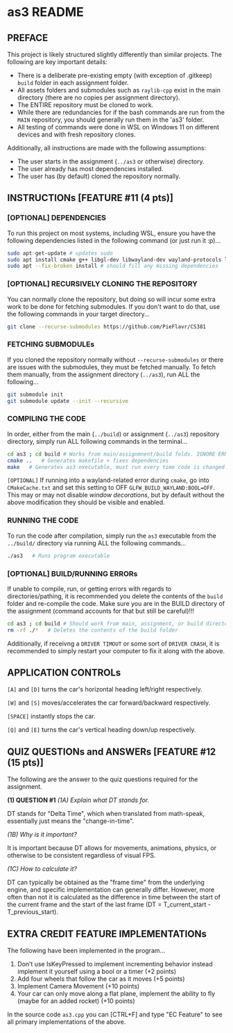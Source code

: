 # as3 README

## PREFACE

This project is likely structured slightly differently than similar projects. The following are key important details:

* There is a deliberate pre-existing empty (with exception of .gitkeep) `build` folder in each assignment folder.
* All assets folders and submodules such as `raylib-cpp` exist in the main directory (there are no copies per assignment directory).
* The ENTIRE repository must be cloned to work.
* While there are redundancies for if the bash commands are run from the `MAIN` repository, you should generally run them in the 'as3' folder.
* All testing of commands were done in WSL on Windows 11 on different devices and with fresh repository clones.

Additionally, all instructions are made with the following assumptions:

* The user starts in the assignment (`../as3` or otherwise) directory.
* The user already has most dependencies installed.
* The user has (by default) cloned the repository normally.

## INSTRUCTIONs [FEATURE \#11 (4 pts)]

### [OPTIONAL] DEPENDENCIES

To run this project on most systems, including WSL, ensure you have the following dependencies listed in the following command (or just run it :p)...

```bash
sudo apt get-update # updates sudo
sudo apt install cmake g++ libgl-dev libwayland-dev wayland-protocols libxrandr-dev pkg-config libxkbcommon-dev libxinerama-dev libxcursor-dev libxi-dev mesa-utils build-essential cmake xorg-dev pulseaudio
sudo apt --fix-broken install # should fill any missing dependencies
```

### [OPTIONAL] RECURSIVELY CLONING THE REPOSITORY

You can normally clone the repository, but doing so will incur some extra work to be done for fetching submodules. If you don't want to do that, use the following commands in your target directory...

```bash
git clone --recurse-submodules https://github.com/PieFlavr/CS381
```

### FETCHING SUBMODULEs

If you cloned the repository normally without `--recurse-submodules` or there are issues with the submodules, they must be fetched manually.
To fetch them manually, from the assignment directory (`../as3`), run ALL the following...

```bash
git submodule init 
git submodule update --init --recursive 
```

### COMPILING THE CODE

In order, either from the main (`../build`) or assignment (`../as3`) repository directory, simply run ALL following commands in the terminal...

```bash
cd as3 ; cd build # Works from main/assignmnent/build folds. IGNORE ERRORS FROM THIS!!!
cmake ..   # Generates makefile + fixes dependencies
make   # Generates as3 executable, must run every time code is changed.
```

`[OPTIONAL]` If running into a wayland-related error during `cmake`, go into `CMakeCache.txt` and set this setting to OFF `GLFW_BUILD_WAYLAND:BOOL=OFF`.
This may or may not disable *window decorations*, but by default without the above modification they should be visible and enabled.

### RUNNING THE CODE

To run the code after compilation, simply run the `as3` executable from the `../build/` directory via running ALL the following commands...

```bash
./as3   # Runs program executable
```

### [OPTIONAL] BUILD/RUNNING ERRORs

If unable to compile, run, or getting errors with regards to directories/pathing, it is recommended you delete the contents of the `build` folder and re-compile the code. Make sure you are in the BUILD directory of the assignment (command accounts for that but still be careful)!!!

```bash
cd as3 ; cd build # Should work from main, assignment, or build directory... IGNORE ERRORS FROM THIS (accounts for being in either main/assignment/build directory)
rm -rf ./*   # Deletes the contents of the build folder
```

Additionally, if receivng a `DRIVER TIMOUT` or some sort of `DRIVER CRASH`, it is recommended to simply restart your computer to fix it along with the above.

## APPLICATION CONTROLs

`[A]` and `[D]` turns the car's horizontal heading left/right respectively.

`[W]` and `[S]` moves/accelerates the car forward/backward respectively.

`[SPACE]` instantly stops the car.

`[Q]` and `[E]` turns the car's vertical heading down/up respectively.

## QUIZ QUESTIONs and ANSWERs [FEATURE \#12 (15 pts)]

The following are the answer to the quiz questions required for the assignment.

**(1) QUESTION #1**
*(1A) Explain what DT stands for.*

DT stands for "Delta Time", which when translated from math-speak, essentially just means the "change-in-time".

*(1B) Why is it important?*

It is important because DT allows for movements, animations, physics, or otherwise to be consistent regardless of visual FPS.

*(1C) How to calculate it?*

DT can typically be obtained as the "frame time" from the underlying engine, and specific implementation can generally differ. However, more often than not it is calculated as the difference in time between the start of the current frame and the start of the last frame (DT = T_current_start - T_previous_start).

## EXTRA CREDIT FEATURE IMPLEMENTATIONs

The following have been implemented in the program...

1) Don’t use IsKeyPressed to implement incrementing behavior instead implement it yourself using a bool or a timer (+2 points)
2) Add four wheels that follow the car as it moves (+5 points)
3) Implement Camera Movement (+10 points)
4) Your car can only move along a flat plane, implement the ability to fly (maybe for an added rocket) (+10 points)

In the source code `as3.cpp` you can [CTRL+F] and type "EC Feature" to see all primary implementations of the above.
